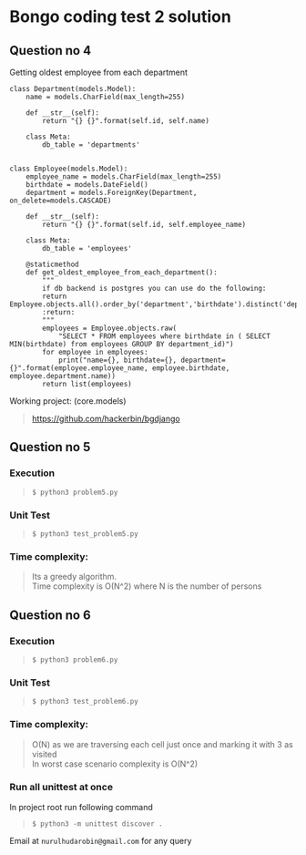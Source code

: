 # Bongo coding test 2 solution

## Question no 4
Getting oldest employee from each department

    class Department(models.Model):
        name = models.CharField(max_length=255)
    
        def __str__(self):
            return "{} {}".format(self.id, self.name)
    
        class Meta:
            db_table = 'departments'
    
    
    class Employee(models.Model):
        employee_name = models.CharField(max_length=255)
        birthdate = models.DateField()
        department = models.ForeignKey(Department, on_delete=models.CASCADE)
    
        def __str__(self):
            return "{} {}".format(self.id, self.employee_name)
    
        class Meta:
            db_table = 'employees'

        @staticmethod
        def get_oldest_employee_from_each_department():
            """
            if db backend is postgres you can use do the following:
            return Employee.objects.all().order_by('department','birthdate').distinct('department')
            :return:
            """
            employees = Employee.objects.raw(
                "SELECT * FROM employees where birthdate in ( SELECT MIN(birthdate) from employees GROUP BY department_id)")
            for employee in employees:
                print("name={}, birthdate={}, department={}".format(employee.employee_name, employee.birthdate, employee.department.name))
            return list(employees)
            
 Working project: (core.models)
 > https://github.com/hackerbin/bgdjango

## Question no 5
### Execution
> `$ python3 problem5.py`

### Unit Test
> `$ python3 test_problem5.py`

### Time complexity:  
> Its a greedy algorithm.  
> Time complexity is O(N^2) where N is the number of persons

## Question no 6
### Execution
> `$ python3 problem6.py`

### Unit Test
> `$ python3 test_problem6.py`

### Time complexity:  
> O(N) as we are traversing each cell just once and marking it with 3 as visited  
> In worst case scenario complexity is O(N^2)


### Run all unittest at once
In project root run following command
> `$ python3 -m unittest discover .`


Email at `nurulhudarobin@gmail.com` for any query
